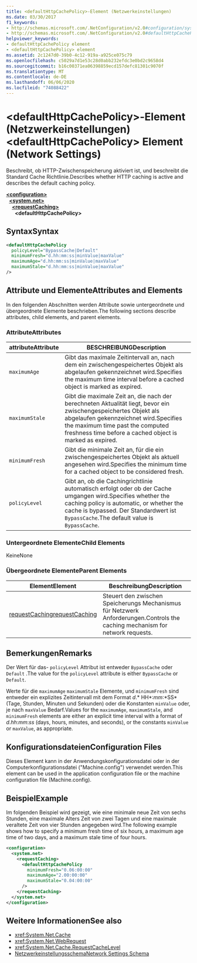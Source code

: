 ```yaml
---
title: <defaultHttpCachePolicy>-Element (Netzwerkeinstellungen)
ms.date: 03/30/2017
f1_keywords:
- http://schemas.microsoft.com/.NetConfiguration/v2.0#configuration/system.net/requestCaching/defaultHttpCachePolicy
- http://schemas.microsoft.com/.NetConfiguration/v2.0#defaultHttpCachePolicy
helpviewer_keywords:
- defaultHttpCachePolicy element
- <defaultHttpCachePolicy> element
ms.assetid: 2c1247d0-39b0-4c12-919a-a925ce075c79
ms.openlocfilehash: c5029a7d1e53c28d0abb232efdc3e0bd2c9658d4
ms.sourcegitcommit: b16c00371ea06398859ecd157defc81301c9070f
ms.translationtype: MT
ms.contentlocale: de-DE
ms.lasthandoff: 06/06/2020
ms.locfileid: "74088422"
---
```

# <a name="defaulthttpcachepolicy-element-network-settings"></a><span data-ttu-id="498a0-102">\<defaultHttpCachePolicy>-Element (Netzwerkeinstellungen)</span><span class="sxs-lookup"><span data-stu-id="498a0-102">\<defaultHttpCachePolicy> Element (Network Settings)</span></span>
<span data-ttu-id="498a0-103">Beschreibt, ob HTTP-Zwischenspeicherung aktiviert ist, und beschreibt die Standard Cache Richtlinie.</span><span class="sxs-lookup"><span data-stu-id="498a0-103">Describes whether HTTP caching is active and describes the default caching policy.</span></span>  

[**\<configuration>**](../configuration-element.md)\
&nbsp;&nbsp;[**\<system.net>**](system-net-element-network-settings.md)\
&nbsp;&nbsp;&nbsp;&nbsp;[**\<requestCaching>**](requestcaching-element-network-settings.md)\
&nbsp;&nbsp;&nbsp;&nbsp;&nbsp;&nbsp;**\<defaultHttpCachePolicy>**

## <a name="syntax"></a><span data-ttu-id="498a0-104">Syntax</span><span class="sxs-lookup"><span data-stu-id="498a0-104">Syntax</span></span>  
  
```xml  
<defaultHttpCachePolicy  
  policyLevel="BypassCache|Default"  
  minimumFresh="d.hh:mm:ss|minValue|maxValue"  
  maximumAge="d.hh:mm:ss|minValue|maxValue"  
  maximumStale="d.hh:mm:ss|minValue|maxValue"  
/>  
```  
  
## <a name="attributes-and-elements"></a><span data-ttu-id="498a0-105">Attribute und Elemente</span><span class="sxs-lookup"><span data-stu-id="498a0-105">Attributes and Elements</span></span>  
 <span data-ttu-id="498a0-106">In den folgenden Abschnitten werden Attribute sowie untergeordnete und übergeordnete Elemente beschrieben.</span><span class="sxs-lookup"><span data-stu-id="498a0-106">The following sections describe attributes, child elements, and parent elements.</span></span>  
  
### <a name="attributes"></a><span data-ttu-id="498a0-107">Attribute</span><span class="sxs-lookup"><span data-stu-id="498a0-107">Attributes</span></span>  
  
|<span data-ttu-id="498a0-108">attribute</span><span class="sxs-lookup"><span data-stu-id="498a0-108">Attribute</span></span>|<span data-ttu-id="498a0-109">BESCHREIBUNG</span><span class="sxs-lookup"><span data-stu-id="498a0-109">Description</span></span>|  
|---------------|-----------------|  
|`maximumAge`|<span data-ttu-id="498a0-110">Gibt das maximale Zeitintervall an, nach dem ein zwischengespeichertes Objekt als abgelaufen gekennzeichnet wird.</span><span class="sxs-lookup"><span data-stu-id="498a0-110">Specifies the maximum time interval before a cached object is marked as expired.</span></span>|  
|`maximumStale`|<span data-ttu-id="498a0-111">Gibt die maximale Zeit an, die nach der berechneten Aktualität liegt, bevor ein zwischengespeichertes Objekt als abgelaufen gekennzeichnet wird.</span><span class="sxs-lookup"><span data-stu-id="498a0-111">Specifies the maximum time past the computed freshness time before a cached object is marked as expired.</span></span>|  
|`minimumFresh`|<span data-ttu-id="498a0-112">Gibt die minimale Zeit an, für die ein zwischengespeichertes Objekt als aktuell angesehen wird.</span><span class="sxs-lookup"><span data-stu-id="498a0-112">Specifies the minimum time for a cached object to be considered fresh.</span></span>|  
|`policyLevel`|<span data-ttu-id="498a0-113">Gibt an, ob die Cachingrichtlinie automatisch erfolgt oder ob der Cache umgangen wird.</span><span class="sxs-lookup"><span data-stu-id="498a0-113">Specifies whether the caching policy is automatic, or whether the cache is bypassed.</span></span> <span data-ttu-id="498a0-114">Der Standardwert ist `BypassCache`.</span><span class="sxs-lookup"><span data-stu-id="498a0-114">The default value is `BypassCache`.</span></span>|  
  
### <a name="child-elements"></a><span data-ttu-id="498a0-115">Untergeordnete Elemente</span><span class="sxs-lookup"><span data-stu-id="498a0-115">Child Elements</span></span>  
 <span data-ttu-id="498a0-116">Keine</span><span class="sxs-lookup"><span data-stu-id="498a0-116">None</span></span>  
  
### <a name="parent-elements"></a><span data-ttu-id="498a0-117">Übergeordnete Elemente</span><span class="sxs-lookup"><span data-stu-id="498a0-117">Parent Elements</span></span>  
  
|<span data-ttu-id="498a0-118">Element</span><span class="sxs-lookup"><span data-stu-id="498a0-118">Element</span></span>|<span data-ttu-id="498a0-119">Beschreibung</span><span class="sxs-lookup"><span data-stu-id="498a0-119">Description</span></span>|  
|-------------|-----------------|  
|[<span data-ttu-id="498a0-120">requestCaching</span><span class="sxs-lookup"><span data-stu-id="498a0-120">requestCaching</span></span>](requestcaching-element-network-settings.md)|<span data-ttu-id="498a0-121">Steuert den zwischen Speicherungs Mechanismus für Netzwerk Anforderungen.</span><span class="sxs-lookup"><span data-stu-id="498a0-121">Controls the caching mechanism for network requests.</span></span>|  
  
## <a name="remarks"></a><span data-ttu-id="498a0-122">Bemerkungen</span><span class="sxs-lookup"><span data-stu-id="498a0-122">Remarks</span></span>  
 <span data-ttu-id="498a0-123">Der Wert für das- `policyLevel` Attribut ist entweder `BypassCache` oder `Default` .</span><span class="sxs-lookup"><span data-stu-id="498a0-123">The value for the `policyLevel` attribute is either `BypassCache` or `Default`.</span></span>  
  
 <span data-ttu-id="498a0-124">Werte für die `maximumAge` `maximumStale` Elemente, und `minimumFresh` sind entweder ein explizites Zeitintervall mit dem Format *d*.\* HH*:*mm*:*SS\* (Tage, Stunden, Minuten und Sekunden) oder die Konstanten `minValue` oder, je nach `maxValue` Bedarf.</span><span class="sxs-lookup"><span data-stu-id="498a0-124">Values for the `maximumAge`, `maximumStale`, and `minimumFresh` elements are either an explicit time interval with a format of *d*.*hh*:*mm*:*ss* (days, hours, minutes, and seconds), or the constants `minValue` or `maxValue`, as appropriate.</span></span>  
  
## <a name="configuration-files"></a><span data-ttu-id="498a0-125">Konfigurationsdateien</span><span class="sxs-lookup"><span data-stu-id="498a0-125">Configuration Files</span></span>  
 <span data-ttu-id="498a0-126">Dieses Element kann in der Anwendungskonfigurationsdatei oder in der Computerkonfigurationsdatei ("Machine.config") verwendet werden.</span><span class="sxs-lookup"><span data-stu-id="498a0-126">This element can be used in the application configuration file or the machine configuration file (Machine.config).</span></span>  
  
## <a name="example"></a><span data-ttu-id="498a0-127">Beispiel</span><span class="sxs-lookup"><span data-stu-id="498a0-127">Example</span></span>  
 <span data-ttu-id="498a0-128">Im folgenden Beispiel wird gezeigt, wie eine minimale neue Zeit von sechs Stunden, eine maximale Alters Zeit von zwei Tagen und eine maximale veraltete Zeit von vier Stunden angegeben wird.</span><span class="sxs-lookup"><span data-stu-id="498a0-128">The following example shows how to specify a minimum fresh time of six hours, a maximum age time of two days, and a maximum stale time of four hours.</span></span>  
  
```xml  
<configuration>  
  <system.net>  
    <requestCaching>  
      <defaultHttpCachePolicy  
        minimumFresh="0.06:00:00"  
        maximumAge="2.00:00:00"  
        maximumStale="0.04:00:00"
      />  
    </requestCaching>  
  </system.net>  
</configuration>  
```  
  
## <a name="see-also"></a><span data-ttu-id="498a0-129">Weitere Informationen</span><span class="sxs-lookup"><span data-stu-id="498a0-129">See also</span></span>

- <xref:System.Net.Cache>
- <xref:System.Net.WebRequest>
- <xref:System.Net.Cache.RequestCacheLevel>
- [<span data-ttu-id="498a0-130">Netzwerkeinstellungsschema</span><span class="sxs-lookup"><span data-stu-id="498a0-130">Network Settings Schema</span></span>](index.md)
